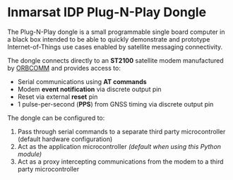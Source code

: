 # Inmarsat IDP Plug-N-Play Dongle

The Plug-N-Play dongle is a small programmable single board computer in a
black box intended to be able to quickly demonstrate and prototype 
Internet-of-Things use cases enabled by satellite messaging connectivity.

The dongle connects directly to an **ST2100** satellite modem manufactured by
[ORBCOMM](www.orbcomm.com) and provides access to:

  * Serial communications using **AT commands**
  * Modem **event notification** via discrete output pin
  * Reset via external **reset** pin
  * 1 pulse-per-second (**PPS**) from GNSS timing via discrete output pin

The dongle can be configured to:

1. Pass through serial commands to a separate third party microcontroller
(default hardware configuration)
2. Act as the application microcontroller *(default when using this Python 
module)*
3. Act as a proxy intercepting communications from the modem to a third 
party microcontroller

